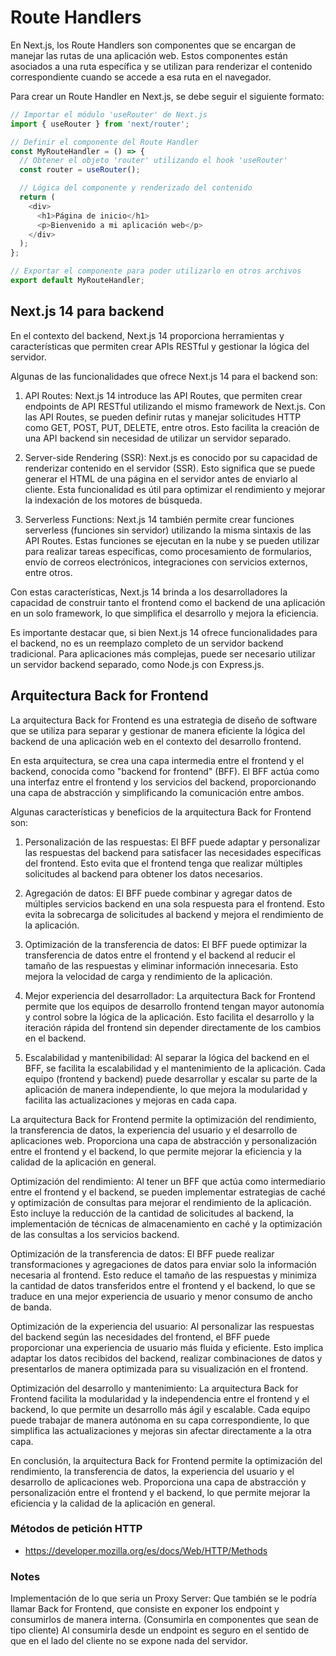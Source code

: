 # Route Handlers

En Next.js, los Route Handlers son componentes que se encargan de manejar las rutas de una aplicación web. Estos componentes están asociados a una ruta específica y se utilizan para renderizar el contenido correspondiente cuando se accede a esa ruta en el navegador.

Para crear un Route Handler en Next.js, se debe seguir el siguiente formato:
```javascript
// Importar el módulo 'useRouter' de Next.js
import { useRouter } from 'next/router';

// Definir el componente del Route Handler
const MyRouteHandler = () => {
  // Obtener el objeto 'router' utilizando el hook 'useRouter'
  const router = useRouter();

  // Lógica del componente y renderizado del contenido
  return (
    <div>
      <h1>Página de inicio</h1>
      <p>Bienvenido a mi aplicación web</p>
    </div>
  );
};

// Exportar el componente para poder utilizarlo en otros archivos
export default MyRouteHandler;
```

## Next.js 14 para backend

En el contexto del backend, Next.js 14 proporciona herramientas y características que permiten crear APIs RESTful y gestionar la lógica del servidor.

Algunas de las funcionalidades que ofrece Next.js 14 para el backend son:

1. API Routes: Next.js 14 introduce las API Routes, que permiten crear endpoints de API RESTful utilizando el mismo framework de Next.js. Con las API Routes, se pueden definir rutas y manejar solicitudes HTTP como GET, POST, PUT, DELETE, entre otros. Esto facilita la creación de una API backend sin necesidad de utilizar un servidor separado.

2. Server-side Rendering (SSR): Next.js es conocido por su capacidad de renderizar contenido en el servidor (SSR). Esto significa que se puede generar el HTML de una página en el servidor antes de enviarlo al cliente. Esta funcionalidad es útil para optimizar el rendimiento y mejorar la indexación de los motores de búsqueda.

3. Serverless Functions: Next.js 14 también permite crear funciones serverless (funciones sin servidor) utilizando la misma sintaxis de las API Routes. Estas funciones se ejecutan en la nube y se pueden utilizar para realizar tareas específicas, como procesamiento de formularios, envío de correos electrónicos, integraciones con servicios externos, entre otros.

Con estas características, Next.js 14 brinda a los desarrolladores la capacidad de construir tanto el frontend como el backend de una aplicación en un solo framework, lo que simplifica el desarrollo y mejora la eficiencia.

Es importante destacar que, si bien Next.js 14 ofrece funcionalidades para el backend, no es un reemplazo completo de un servidor backend tradicional. Para aplicaciones más complejas, puede ser necesario utilizar un servidor backend separado, como Node.js con Express.js.


## Arquitectura Back for Frontend

La arquitectura Back for Frontend es una estrategia de diseño de software que se utiliza para separar y gestionar de manera eficiente la lógica del backend de una aplicación web en el contexto del desarrollo frontend.

En esta arquitectura, se crea una capa intermedia entre el frontend y el backend, conocida como "backend for frontend" (BFF). El BFF actúa como una interfaz entre el frontend y los servicios del backend, proporcionando una capa de abstracción y simplificando la comunicación entre ambos.

Algunas características y beneficios de la arquitectura Back for Frontend son:

1. Personalización de las respuestas: El BFF puede adaptar y personalizar las respuestas del backend para satisfacer las necesidades específicas del frontend. Esto evita que el frontend tenga que realizar múltiples solicitudes al backend para obtener los datos necesarios.

2. Agregación de datos: El BFF puede combinar y agregar datos de múltiples servicios backend en una sola respuesta para el frontend. Esto evita la sobrecarga de solicitudes al backend y mejora el rendimiento de la aplicación.

3. Optimización de la transferencia de datos: El BFF puede optimizar la transferencia de datos entre el frontend y el backend al reducir el tamaño de las respuestas y eliminar información innecesaria. Esto mejora la velocidad de carga y rendimiento de la aplicación.

4. Mejor experiencia del desarrollador: La arquitectura Back for Frontend permite que los equipos de desarrollo frontend tengan mayor autonomía y control sobre la lógica de la aplicación. Esto facilita el desarrollo y la iteración rápida del frontend sin depender directamente de los cambios en el backend.

5. Escalabilidad y mantenibilidad: Al separar la lógica del backend en el BFF, se facilita la escalabilidad y el mantenimiento de la aplicación. Cada equipo (frontend y backend) puede desarrollar y escalar su parte de la aplicación de manera independiente, lo que mejora la modularidad y facilita las actualizaciones y mejoras en cada capa.

La arquitectura Back for Frontend permite la optimización del rendimiento, la transferencia de datos, la experiencia del usuario y el desarrollo de aplicaciones web. Proporciona una capa de abstracción y personalización entre el frontend y el backend, lo que permite mejorar la eficiencia y la calidad de la aplicación en general.

Optimización del rendimiento: Al tener un BFF que actúa como intermediario entre el frontend y el backend, se pueden implementar estrategias de caché y optimización de consultas para mejorar el rendimiento de la aplicación. Esto incluye la reducción de la cantidad de solicitudes al backend, la implementación de técnicas de almacenamiento en caché y la optimización de las consultas a los servicios backend.

Optimización de la transferencia de datos: El BFF puede realizar transformaciones y agregaciones de datos para enviar solo la información necesaria al frontend. Esto reduce el tamaño de las respuestas y minimiza la cantidad de datos transferidos entre el frontend y el backend, lo que se traduce en una mejor experiencia de usuario y menor consumo de ancho de banda.

Optimización de la experiencia del usuario: Al personalizar las respuestas del backend según las necesidades del frontend, el BFF puede proporcionar una experiencia de usuario más fluida y eficiente. Esto implica adaptar los datos recibidos del backend, realizar combinaciones de datos y presentarlos de manera optimizada para su visualización en el frontend.

Optimización del desarrollo y mantenimiento: La arquitectura Back for Frontend facilita la modularidad y la independencia entre el frontend y el backend, lo que permite un desarrollo más ágil y escalable. Cada equipo puede trabajar de manera autónoma en su capa correspondiente, lo que simplifica las actualizaciones y mejoras sin afectar directamente a la otra capa.

En conclusión, la arquitectura Back for Frontend permite la optimización del rendimiento, la transferencia de datos, la experiencia del usuario y el desarrollo de aplicaciones web. Proporciona una capa de abstracción y personalización entre el frontend y el backend, lo que permite mejorar la eficiencia y la calidad de la aplicación en general.


### Métodos de petición HTTP

- https://developer.mozilla.org/es/docs/Web/HTTP/Methods


### Notes

Implementación de lo que seria un Proxy Server: Que también se le podría llamar Back for Frontend, que consiste en exponer los endpoint y consumirlos de manera interna.
(Consumirla en componentes que sean de tipo cliente)
Al consumirla desde un endpoint es seguro en el sentido de que en el lado del cliente no se expone nada del servidor.